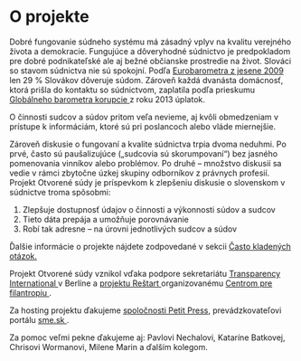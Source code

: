 # O projekte

Dobré fungovanie súdneho systému má zásadný vplyv na kvalitu verejného života a demokracie. Fungujúce a dôveryhodné súdnictvo je predpokladom pre dobré podnikateľské ale aj bežné občianske prostredie na život.
Slováci so stavom súdnictva nie sú spokojní.  Podľa <a href="http://ec.europa.eu/public_opinion/archives/ebs/ebs_374_en.pdf"> Eurobarometra z jesene 2009 </a> len 29 % Slovákov dôveruje súdom. Zároveň každá dvanásta domácnosť, ktorá prišla do kontaktu so súdnictvom, zaplatila podľa prieskumu <a href="http://www.transparency.sk/sk/kazda-piata-domacnost-zaplati-rocne-aspon-jeden-uplatok/"> Globálneho barometra korupcie </a> z roku 2013 úplatok. 

O činnosti sudcov a súdov pritom veľa nevieme, aj kvôli obmedzeniam v prístupe k informáciám, ktoré sú pri poslancoch alebo vláde miernejšie.  

Zároveň diskusie o fungovaní a kvalite súdnictva trpia dvoma neduhmi. Po prvé, často sú paušalizujúce („sudcovia sú skorumpovaní“) bez jasného pomenovania vinníkov alebo problémov. Po druhé – množstvo diskusií sa vedie v rámci zbytočne úzkej skupiny odborníkov z právnych profesií.
Projekt Otvorené súdy je príspevkom k zlepšeniu diskusie o slovenskom v súdnictve troma spôsobmi:

<ol><li> Zlepšuje dostupnosť údajov o činnosti a výkonnosti súdov a sudcov </li> 
<li> Tieto dáta prepája a umožňuje porovnávanie </li>
<li> Robí tak adresne – na úrovni jednotlivých sudcov a súdov </li></ol>

Ďalšie informácie o projekte nájdete zodpovedané v sekcii <a href="http://otvorenesudy.sk/faq">Často kladených otázok.</a> 

Projekt Otvorené súdy vznikol vďaka podpore sekretariátu <a href="http://www.transparency.org"> Transparency International </a> v Berlíne a <a href="http://www.restartslovensko.sk/"> projektu Reštart </a> organizovanému <a href="www.cpf.sk"> Centrom pre filantropiu </a>. 

Za hosting projektu ďakujeme <a href="http://www.petitpres.sk"> spoločnosti Petit Press</a>, prevádzkovateľovi portálu <a href="http://www.sme.sk"> sme.sk </a>.

Za pomoc veľmi pekne ďakujeme aj: Pavlovi Nechalovi, Kataríne Batkovej, Chrisovi Wormanovi, Milene Marin a ďalším kolegom.
